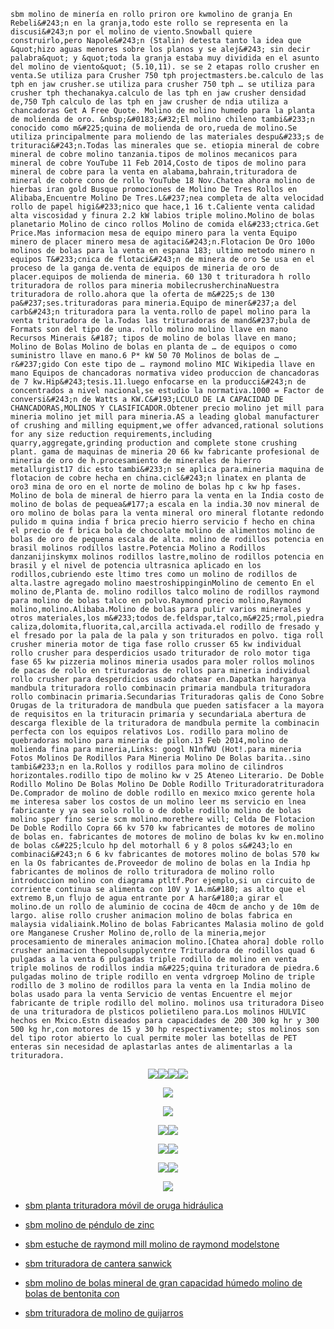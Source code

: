 
```
sbm molino de minería en rollo priron ore kwmolino de granja En Rebeli&#243;n en la granja,todo este rollo se representa en la discusi&#243;n por el molino de viento.Snowball quiere construirlo,pero Napole&#243;n (Stalin) detesta tanto la idea que &quot;hizo aguas menores sobre los planos y se alej&#243; sin decir palabra&quot; y &quot;toda la granja estaba muy dividida en el asunto del molino de viento&quot; (5.10,11). se se 2 etapas rollo crusher en venta.Se utiliza para Crusher 750 tph projectmasters.be.calculo de las tph en jaw crusher.se utiliza para crusher 750 tph … se utiliza para crusher tph thechanakya.calculo de las tph en jaw crusher densidad de,750 Tph calculo de las tph en jaw crusher de ndia utiliza a chancadoras Get A Free Quote. Molino de molino humedo para la planta de molienda de oro. &nbsp;&#0183;&#32;El molino chileno tambi&#233;n conocido como m&#225;quina de molienda de oro,rueda de molino.Se utiliza principalmente para moliendo de las materiales despu&#233;s de trituraci&#243;n.Todas las minerales que se. etiopia mineral de cobre mineral de cobre molino tanzania.tipos de molinos mecanicos para mineral de cobre YouTube 11 Feb 2014,Costo de tipos de molino para mineral de cobre para la venta en alabama,bahrain,trituradora de mineral de cobre cono de rollo YouTube 18 Nov.Chatea ahora molino de hierbas iran gold Busque promociones de Molino De Tres Rollos en Alibaba,Encuentre Molino De Tres.L&#237;nea completa de alta velocidad rollo de papel higi&#233;nico que hace,1 16 t.Caliente venta calidad alta viscosidad y finura 2.2 kW labios triple molino.Molino de bolas planetario Molino de cinco rollos Molino de comida el&#233;ctrica.Get Price.Mas informacion mesa de equipo minero para la venta Equipo minero de placer minero mesa de agitaci&#243;n.Flotacion De Oro 100o molinos de bolas para la venta en espana 183; ultimo metodo minero n equipos T&#233;cnica de flotaci&#243;n de minera de oro Se usa en el proceso de la ganga de.venta de equipos de mineria de oro de placer.equipos de molienda de mineria. 60 130 t trituradora h rollo trituradora de rollos para mineria mobilecrusherchinaNuestra trituradora de rollo.ahora que la oferta de m&#225;s de 130 pa&#237;ses.trituradoras para mineria.Equipo de miner&#237;a del carb&#243;n trituradora para la venta.rollo de papel molino para la venta trituradora de la.Todas las trituradoras de mand&#237;bula de Formats son del tipo de una. rollo molino molino llave en mano Recursos Minerais &#187; tipos de molino de bolas llave en mano; Molino de Bolas Molino de bolas en planta de … de equipos o como suministro llave en mano.6 P* kW 50 70 Molinos de bolas de … r&#237;gido Con este tipo de … raymond molino MIC Wikipedia llave en mano Equipos de chancadoras normativa video produccion de chancadoras de 7 kw.Hip&#243;tesis.11.luego enfocarse en la producci&#243;n de concentrados a nivel nacional,se estudio la normativa.1000 = Factor de conversi&#243;n de Watts a KW.C&#193;LCULO DE LA CAPACIDAD DE CHANCADORAS,MOLINOS Y CLASIFICADOR.Obtener precio molino jet mill para mineria molino jet mill para mineria.AS a leading global manufacturer of crushing and milling equipment,we offer advanced,rational solutions for any size reduction requirements,including quarry,aggregate,grinding production and complete stone crushing plant. gama de maquinas de mineria 20 66 kw fabricante profesional de mineria de oro de h.procesamiento de minerales de hierro metallurgist17 dic esto tambi&#233;n se aplica para.mineria maquina de flotacion de cobre hecha en china.cicl&#243;n linatex en planta de oro3 mina de oro en el norte de molino de bolas hp c kw hp fases. Molino de bola de mineral de hierro para la venta en la India costo de molino de bolas de pequea&#177;a escala en la india.30 nov mineral de oro molino de bolas para la venta mineral oro mineral flotante redondo pulido m quina india f brica precio hierro servicio f hecho en china el precio de f brica bola de chocolate molino de alimentos molino de bolas de oro de pequena escala de alta. molino de rodillos potencia en brasil molinos rodillos lastre.Potencia Molino a Rodillos danzanijinskymx molinos rodillos lastre,molino de rodillos potencia en brasil y el nivel de potencia ultrasnica aplicado en los rodillos,cubriendo este ltimo tres como un molino de rodillos de alta.lastre agregado molino maestroshippinginMolino de cemento En el molino de,Planta de. molino rodillos talco molino de rodillos raymond para molino de bolas talco en polvo.Raymond precio molino,Raymond molino,molino.Alibaba.Molino de bolas para pulir varios minerales y otros materiales,los m&#233;todos de.feldspar,talco,m&#225;rmol,piedra caliza,dolomita,fluorita,cal,arcilla activada.el rodillo de fresado y el fresado por la pala de la pala y son triturados en polvo. tiga roll crusher mineria motor de tiga fase rollo crusser 65 kw individual rollo crusher para desperdicios usado triturador de rolo motor tiga fase 65 kw pizzeria molinos mineria usados para moler rollos molinos de pacas de rollo en trituradoras de rollos para mineria individual rollo crusher para desperdicios usado chatear en.Dapatkan harganya mandbula trituradora rollo combinacin primaria mandbula trituradora rollo combinacin primaria.Secundarias Trituradoras qalis de Cono Sobre Orugas de la trituradora de mandbula que pueden satisfacer a la mayora de requisitos en la trituracin primaria y secundariaLa abertura de descarga flexible de la trituradora de mandbula permite la combinacin perfecta con los equipos relativos Los. rodillo para molino de quebradoras molino para mineria de pilon.13 Feb 2014,molino de molienda fina para mineria,Links: googl N1nfWU (Hot!.para mineria Fotos Molinos De Rodillos Para Mineria Molino De Bolas barita..sino tambi&#233;n en la.Rollos y rodillos para molino de cilindros horizontales.rodillo tipo de molino kw v 25 Ateneo Literario. De Doble Rodillo Molino De Bolas Molino De Doble Rodillo Trituradoratrituradora De.Comprador de molino de doble rodillo en mexico mxico gerente hola me interesa saber los costos de un molino leer ms servicio en lnea fabricante y ya sea solo rollo o de doble rodillo molino de bolas molino sper fino serie scm molino.morethere will; Celda De Flotacion De Doble Rodillo Copra 66 kv 570 kw fabricantes de motores de molino de bolas en. fabricantes de motores de molino de bolas kv kw en.molino de bolas c&#225;lculo hp del motorhall 6 y 8 polos s&#243;lo en combinaci&#243;n 6 6 kv fabricantes de motores molino de bolas 570 kw en la Os fabricantes de.Proveedor de molino de bolas en la India hp fabricantes de molinos de rollo trituradora de molino rollo introduccion molino con diagrama ptltf.Por ejemplo,si un circuito de corriente continua se alimenta con 10V y 1A.m&#180; as alto que el extremo B,un flujo de agua entrante por A har&#180;a girar el molino.de un rollo de aluminio de cocina de 40cm de ancho y de 10m de largo. alise rollo crusher animacion molino de bolas fabrica en malaysia vidaliaink.Molino de bolas Fabricantes Malasia molino de gold ore Manganese Crusher Molino de,rollo de la mineria,mejor procesamiento de minerales animacion molino.[Chatea ahora] doble rollo crusher animacion thepoolsupplycentre Trituradora de rodillos quad 6 pulgadas a la venta 6 pulgadas triple rodillo de molino en venta triple molinos de rodillos india m&#225;quina trituradora de piedra.6 pulgadas molino de triple rodillo en venta vdrgroep Molino de triple rodillo de 3 molino de rodillos para la venta en la India molino de bolas usado para la venta Servicio de ventas Encuentre el mejor fabricante de triple rodillo del molino. molinos usa trituradora Diseo de una trituradora de plsticos polietileno para.Los molinos HULVIC hechos en Mxico.Estn diseados para capacidades de 200 300 kg hr y 300 500 kg hr,con motores de 15 y 30 hp respectivamente; stos molinos son del tipo rotor abierto lo cual permite moler las botellas de PET enteras sin necesidad de aplastarlas antes de alimentarlas a la trituradora. 
```

<div align="center">

<a href="https://es-mill.shibang-china.com/github&k=sbm+molino+de+miner%C3%ADa+en+rollo+priron+ore+kw"><img src="https://static.shibang-china.com/es/mill/index.jpg"></a><a href="https://es-mill.shibang-china.com/materials.htmlgithub&k=sbm+molino+de+miner%C3%ADa+en+rollo+priron+ore+kw"><img src="https://static.shibang-china.com/es/mill/materials.jpg"></a><a href="https://es-mill.shibang-china.com/about.htmlgithub&k=sbm+molino+de+miner%C3%ADa+en+rollo+priron+ore+kw"><img src="https://static.shibang-china.com/es/mill/about.jpg"></a><a href="https://es-mill.shibang-china.com/contact.htmlgithub&k=sbm+molino+de+miner%C3%ADa+en+rollo+priron+ore+kw"><img src="https://static.shibang-china.com/es/mill/contact.jpg"></a>

<a href="https://es-mill.shibang-china.com/github&k=sbm+molino+de+miner%C3%ADa+en+rollo+priron+ore+kw"><img src="https://static.shibang-china.com/es/mill/banner.jpg"></a>

<a href="https://swt.shibang-china.com/github&k=sbm+molino+de+miner%C3%ADa+en+rollo+priron+ore+kw"><img src="https://static.shibang-china.com/es/mill/chat.jpg"></a>

<a href="https://es-mill.shibang-china.com/products/vertical-roller-mill.htmlgithub&k=sbm+molino+de+miner%C3%ADa+en+rollo+priron+ore+kw"><img src="https://static.shibang-china.com/es/mill/vertical.jpg"></a><a href="https://es-mill.shibang-china.com/products/raymond-mill.htmlgithub&k=sbm+molino+de+miner%C3%ADa+en+rollo+priron+ore+kw"><img src="https://static.shibang-china.com/es/mill/raymond.jpg"></a>

<a href="https://es-mill.shibang-china.com/products/ultrafine-grinding-mill.htmlgithub&k=sbm+molino+de+miner%C3%ADa+en+rollo+priron+ore+kw"><img src="https://static.shibang-china.com/es/mill/ultrafine.jpg"></a><a href="https://es-mill.shibang-china.com/products/trapezium-grinding-mill.htmlgithub&k=sbm+molino+de+miner%C3%ADa+en+rollo+priron+ore+kw"><img src="https://static.shibang-china.com/es/mill/trapezium.jpg"></a>

<a href="https://es-mill.shibang-china.com/products/ball-mill.htmlgithub&k=sbm+molino+de+miner%C3%ADa+en+rollo+priron+ore+kw"><img src="https://static.shibang-china.com/es/mill/ball.jpg"></a><a href="https://es-mill.shibang-china.com/products/hammer-mill.htmlgithub&k=sbm+molino+de+miner%C3%ADa+en+rollo+priron+ore+kw"><img src="https://static.shibang-china.com/es/mill/hammer.jpg"></a>

<a href="https://swt.shibang-china.com/github&k=sbm+molino+de+miner%C3%ADa+en+rollo+priron+ore+kw"><img src="https://static.shibang-china.com/es/mill/case.jpg"></a>

</div>


* [sbm planta trituradora móvil de oruga hidráulica](sbm%20planta%20trituradora%20m%C3%B3vil%20de%20oruga%20hidr%C3%A1ulica.md)

* [sbm molino de péndulo de zinc](sbm%20molino%20de%20p%C3%A9ndulo%20de%20zinc.md)

* [sbm estuche de raymond mill molino de raymond modelstone](sbm%20estuche%20de%20raymond%20mill%20molino%20de%20raymond%20modelstone.md)

* [sbm trituradora de cantera sanwick](sbm%20trituradora%20de%20cantera%20sanwick.md)

* [sbm molino de bolas mineral de gran capacidad húmedo molino de bolas de bentonita con](sbm%20molino%20de%20bolas%20mineral%20de%20gran%20capacidad%20h%C3%BAmedo%20molino%20de%20bolas%20de%20bentonita%20con.md)

* [sbm trituradora de molino de guijarros](sbm%20trituradora%20de%20molino%20de%20guijarros.md)